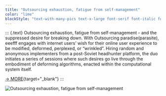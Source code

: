```yaml
---
title: "Outsourcing exhaustion, fatigue from self-management"
color: "lime"
blockStyle: "text-with-many-pics text-x-large font-serif font-italic font-bold"
---
```


::: {.text}
Outsourcing exhaustion, fatigue from self-management - and the suppressed desire for breaking down. With Outsourcing paradise(parasite), eeefff engages with internet users’ wish for their online user experience to be modified, deformed, perplexed, or “wrinkled”. Hiring random and anonymous implementers from a post-Soviet headhunter platform, the duo initiates a series of sessions where such desires go live through the embodiment of deforming algorithms, enacted within the computational system itself. 

[->&nbsp;MORE](https://liquid-fiction.space/){target="_blank"}
:::

![Outsourcing exhaustion, fatigue from self-management]($basePicturesUrl$/outsourcing-paradise-on-liquid-fiction.jpg)
